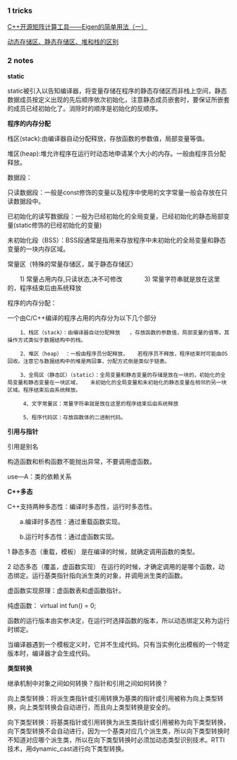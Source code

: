 ### 1  tricks

[C++开源矩阵计算工具——Eigen的简单用法（一）](https://blog.csdn.net/houjixin/article/details/8490941)

[动态存储区、静态存储区、堆和栈的区别](https://blog.csdn.net/chen1083376511/article/details/54930191)





### 2  notes

**static**

static被引入以告知编译器，将变量存储在程序的静态存储区而非栈上空间，静态数据成员按定义出现的先后顺序依次初始化，注意静态成员嵌套时，要保证所嵌套的成员已经初始化了。消除时的顺序是初始化的反顺序。


**程序的内存分配**

栈区(stack):由编译器自动分配释放，存放函数的参数值，局部变量等值。

堆区(heap):堆允许程序在运行时动态地申请某个大小的内存。一般由程序员分配释放。

数据段：

只读数据段：一般是const修饰的变量以及程序中使用的文字常量一般会存放在只读数据段中。

已初始化的读写数据段：一般为已经初始化的全局变量，已经初始化的静态局部变量(static修饰的已经初始化的变量)

未初始化段（BSS）：BSS段通常是指用来存放程序中未初始化的全局变量和静态变量的一块内存区域。


常量区（特殊的常量存储区，属于静态存储区）

　　1) 常量占用内存,只读状态,决不可修改
　
　　3) 常量字符串就是放在这里的，程序结束后由系统释放

程序的内存分配：

  一个由C/C++编译的程序占用的内存分为以下几个部分  
  
        1、栈区（stack）：由编译器自动分配释放   ，存放函数的参数值，局部变量的值等。其  操作方式类似于数据结构中的栈。  
        
        2、堆区（heap） ：一般由程序员分配释放，   若程序员不释放，程序结束时可能由OS回收。注意它与数据结构中的堆是两回事，分配方式倒是类似于链表。
        
        3、全局区（静态区）（static）：全局变量和静态变量的存储是放在一块的，初始化的全局变量和静态变量在一块区域，   未初始化的全局变量和未初始化的静态变量在相邻的另一块区域。程序结束后由系统释放。  
        
         4、文字常量区：常量字符串就是放在这里的程序结束后由系统释放  
         
         5、程序代码区：存放函数体的二进制代码。


**引用与指针**

引用是别名

构造函数和析构函数不能抛出异常，不要调用虚函数。

use—A：类的依赖关系


**C++多态**

C++支持两种多态性：编译时多态性，运行时多态性。

　　a.编译时多态性：通过重载函数实现。
  
　　b.运行时多态性：通过虚函数实现。


1 静态多态（重载，模板）  是在编译的时候，就确定调用函数的类型。

2 动态多态（覆盖，虚函数实现）  在运行的时候，才确定调用的是哪个函数，动态绑定。运行基类指针指向派生类的对象，并调用派生类的函数。

虚函数实现原理：虚函数表和虚函数指针。

纯虚函数： virtual int fun() = 0;

函数的运行版本由实参决定，在运行时选择函数的版本，所以动态绑定又称为运行时绑定。

当编译器遇到一个模板定义时，它并不生成代码。只有当实例化出模板的一个特定版本时，编译器才会生成代码。

**类型转换**

继承机制中对象之间如何转换？指针和引用之间如何转换？

向上类型转换：将派生类指针或引用转换为基类的指针或引用被称为向上类型转换，向上类型转换会自动进行，而且向上类型转换是安全的。

向下类型转换：将基类指针或引用转换为派生类指针或引用被称为向下类型转换，向下类型转换不会自动进行，因为一个基类对应几个派生类，所以向下类型转换时不知道对应哪个派生类，所以在向下类型转换时必须加动态类型识别技术。RTTI技术，用dynamic_cast进行向下类型转换。



